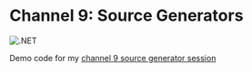 # Channel 9: Source Generators

![.NET](https://github.com/jaredpar/channel9-source-generators/workflows/.NET/badge.svg)

Demo code for my [channel 9 source generator session](https://channel9.msdn.com/Shows/On-NET/C-Source-Generators)
